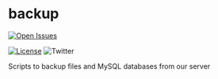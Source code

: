 # backup

[![Open Issues](https://img.shields.io/github/issues/spamty/backup.svg)](https://github.com/Spamty/backup/issues)

[![License](https://img.shields.io/badge/license-Beerware-blue.svg)](https://github.com/Spamty/backup/blob/master/LICENSE.md)
![Twitter](https://img.shields.io/twitter/follow/Spamty.svg?style=social&label=Follow&maxAge=2592000)

Scripts to backup files and MySQL databases from our server
